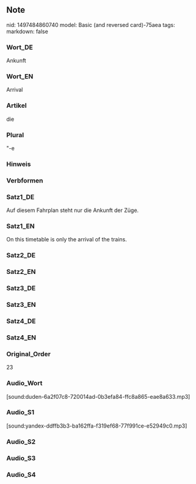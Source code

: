 ## Note
nid: 1497484860740
model: Basic (and reversed card)-75aea
tags: 
markdown: false

### Wort_DE
Ankunft

### Wort_EN
Arrival

### Artikel
die

### Plural
"-e

### Hinweis


### Verbformen


### Satz1_DE
Auf diesem Fahrplan steht nur die Ankunft der Züge.

### Satz1_EN
On this timetable is only the arrival of the trains.

### Satz2_DE


### Satz2_EN


### Satz3_DE


### Satz3_EN


### Satz4_DE


### Satz4_EN


### Original_Order
23

### Audio_Wort
[sound:duden-6a2f07c8-720014ad-0b3efa84-ffc8a865-eae8a633.mp3]

### Audio_S1
[sound:yandex-ddffb3b3-ba162ffa-f319ef68-77f991ce-e52949c0.mp3]

### Audio_S2


### Audio_S3


### Audio_S4

